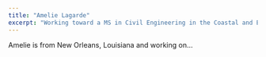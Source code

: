 ```yaml
---
title: "Amelie Lagarde"
excerpt: "Working toward a MS in Civil Engineering in the Coastal and Ecosystems specialty"
---
```


Amelie is from New Orleans, Louisiana and working on...
